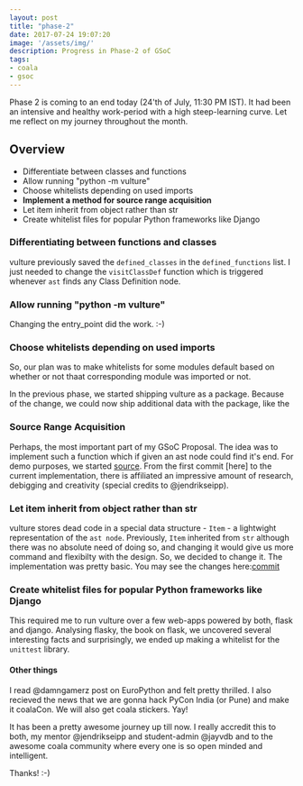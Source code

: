 ```yaml
---
layout: post
title: "phase-2"
date: 2017-07-24 19:07:20
image: '/assets/img/'
description: Progress in Phase-2 of GSoC
tags:
- coala
- gsoc
---
```


Phase 2 is coming to an end today (24'th of July, 11:30 PM IST). It had been an
intensive and healthy work-period with a high steep-learning curve. Let me
reflect on my journey throughout the month.

## Overview
* Differentiate between classes and functions
* Allow running "python -m vulture"
* Choose whitelists depending on used imports
* **Implement a method for source range acquisition**
* Let item inherit from object rather than str
* Create whitelist files for popular Python frameworks like Django

### Differentiating between functions and classes

vulture previously saved the `defined_classes` in the `defined_functions` list.
I just needed to change the `visitClassDef` function which is triggered
whenever `ast` finds any Class Definition node.

### Allow running "python -m vulture"

Changing the entry_point did the work. :-)


### Choose whitelists depending on used imports

So, our plan was to make whitelists for some modules default
based on whether or not thaat corresponding module was imported or not.

In the previous phase, we started shipping vulture as a package. Because of the
change, we could now ship additional data with the package, like the

### Source Range Acquisition

Perhaps, the most important part of my GSoC Proposal.
The idea was to implement such a function which if given an ast node could find
it's end. For demo purposes, we started [source](https://github.com/rj722/source.git).
From the first commit [here] to the current implementation, there is affiliated an
impressive amount of research, debigging and creativity (special credits to
@jendrikseipp).

### Let item inherit from object rather than str

vulture stores dead code in a special data structure - `Item` - a lightwight
representation of the `ast node`. Previously, `Item` inherited from `str`
although there was no absolute need of doing so, and changing it would give us
more command and flexibilty with the design. So, we decided to change it.
The implementation was pretty basic. You may see the changes here:[commit](https://github.com/jendrikseipp/vulture/commit/99ca09ff44cc5b75a6911bdae3416933e8d83c35)

### Create whitelist files for popular Python frameworks like Django

This required me to run vulture over a few web-apps powered by both, flask
and django. Analysing flasky, the book on flask, we uncovered several
interesting facts and surprisingly, we ended up making a whitelist for
the `unittest` library.


#### Other things

I read @damngamerz post on EuroPython and felt pretty thrilled. I also recieved
the news that we are gonna hack PyCon India (or Pune) and make it coalaCon. We
will also get coala stickers. Yay!


It has been a pretty awesome journey up till now. I really accredit this to
both, my mentor @jendrikseipp and student-admin @jayvdb and to the awesome
coala community where every one is so open minded and intelligent.

Thanks! :-)
